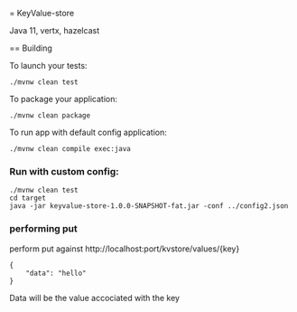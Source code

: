 = KeyValue-store

Java 11, vertx, hazelcast

== Building

To launch your tests:
```
./mvnw clean test
```

To package your application:
```
./mvnw clean package
```

To run app with default config application:
```
./mvnw clean compile exec:java
```

### Run with custom config:
```
./mvnw clean test
cd target
java -jar keyvalue-store-1.0.0-SNAPSHOT-fat.jar -conf ../config2.json
```

### performing put
perform put against http://localhost:port/kvstore/values/{key}
```
{
    "data": "hello"
}
```
Data will be the value accociated with the key
